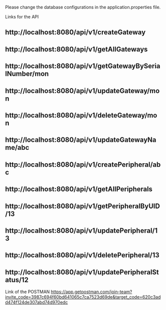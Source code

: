 Please change the database configurations in the application.properties file.

Links for the API
## http://localhost:8080/api/v1/createGateway
## http://localhost:8080/api/v1/getAllGateways
## http://localhost:8080/api/v1/getGatewayBySerialNumber/mon
## http://localhost:8080/api/v1/updateGateway/mon
## http://localhost:8080/api/v1/deleteGateway/mon
## http://localhost:8080/api/v1/updateGatewayName/abc
## http://localhost:8080/api/v1/createPeripheral/abc
## http://localhost:8080/api/v1/getAllPeripherals
## http://localhost:8080/api/v1/getPeripheralByUID/13
## http://localhost:8080/api/v1/updatePeripheral/13
## http://localhost:8080/api/v1/deletePeripheral/13
## http://localhost:8080/api/v1/updatePeripheralStatus/12

Link of the POSTMAN 
https://app.getpostman.com/join-team?invite_code=3987c694f60bd641065c7ca7523d69de&target_code=620c3add474f124de307abd74d970edc
